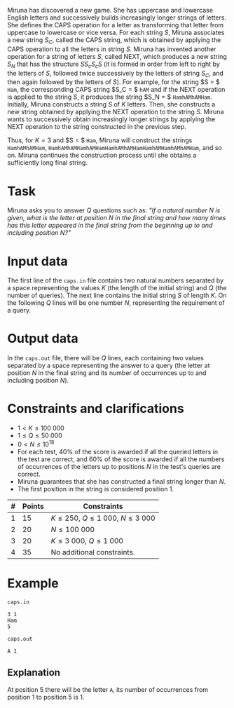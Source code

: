 Miruna has discovered a new game. She has uppercase and lowercase English letters and successively builds increasingly longer strings of letters. She defines the CAPS operation for a letter as transforming that letter from uppercase to lowercase or vice versa. For each string $S$, Miruna associates a new string $S_C$, called the CAPS string, which is obtained by applying the CAPS operation to all the letters in string $S$. Miruna has invented another operation for a string of letters $S$, called NEXT, which produces a new string $S_N$ that has the structure $SS_cS_cS$ (it is formed in order from left to right by the letters of $S$, followed twice successively by the letters of string $S_C$, and then again followed by the letters of $S$). For example, for the string $S = $ `Ham`, the corresponding CAPS string $S_C = $ `hAM` and if the NEXT operation is applied to the string $S$, it produces the string $S_N = $ `HamhAMhAMHam`. Initially, Miruna constructs a string $S$ of $K$ letters. Then, she constructs a new string obtained by applying the NEXT operation to the string $S$. Miruna wants to successively obtain increasingly longer strings by applying the NEXT operation to the string constructed in the previous step.

Thus, for $K=3$ and $S = $ `Ham`, Miruna will construct the strings `HamhAMhAMHam`, `HamhAMhAMHamhAMHamHamhAMhAMHamHamhAMHamhAMhAMHam`, and so on. Miruna continues the construction process until she obtains a sufficiently long final string.

# Task

Miruna asks you to answer $Q$ questions such as:
_"If a natural number $N$ is given, what is the letter at position $N$ in the final string and how many times has this letter appeared in the final string from the beginning up to and including position $N$?"_

# Input data

The first line of the `caps.in` file contains two natural numbers separated by a space representing the values $K$ (the length of the initial string) and $Q$ (the number of queries). The next line contains the initial string $S$ of length $K$. On the following $Q$ lines will be one number $N$, representing the requirement of a query.

# Output data

In the `caps.out` file, there will be $Q$ lines, each containing two values separated by a space representing the answer to a query (the letter at position $N$ in the final string and its number of occurrences up to and including position $N$).

# Constraints and clarifications

* $1 < K \leq 100\ 000$
* $1 \leq Q \leq 50\ 000$
* $0 < N \leq 10^{18}$
* For each test, $40\%$ of the score is awarded if all the queried letters in the test are correct, and $60\%$ of the score is awarded if all the numbers of occurrences of the letters up to positions $N$ in the test's queries are correct.
* Miruna guarantees that she has constructed a final string longer than $N$.
* The first position in the string is considered position $1$.

| #  | Points | Constraints           |
| -  | ------ | --------------------- |
| 1  | 15     | $K \leq 250$, $Q \leq 1\ 000$, $N \leq 3\ 000$ |
| 2  | 20     | $N \leq 100\ 000$     |
| 3  | 20     | $K \leq 3\ 000$, $Q \leq 1\ 000$|
| 4  | 35     | No additional constraints. |

# Example

`caps.in`
```
3 1        
Ham
5 
```

`caps.out`
```
A 1
```

## Explanation

At position $5$ there will be the letter `A`, its number of occurrences from position $1$ to position $5$ is $1$.